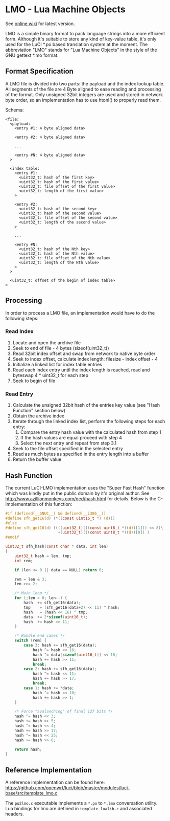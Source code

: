 # LMO - Lua Machine Objects

See [online wiki](https://github.com/openwrt/luci/wiki/LMO) for latest version.

LMO is a simple binary format to pack language strings into a more efficient form.
Although it's suitable to store any kind of key-value table, it's only used for the LuCI *.po based translation system at the moment.
The abbreviation "LMO" stands for "Lua Machine Objects" in the style of the GNU gettext *.mo format.

## Format Specification

A LMO file is divided into two parts: the payload and the index lookup table.
All segments of the file are 4 Byte aligned to ease reading and processing of the format.
Only unsigned 32bit integers are used and stored in network byte order, so an implementation has to use htonl() to properly read them.

Schema:
	
	<file:
	  <payload:
	    <entry #1: 4 byte aligned data>
	
	    <entry #2: 4 byte aligned data>
	
	    ...
	
	    <entry #N: 4 byte aligned data>
	  >
	
	  <index table:
	    <entry #1:
	      <uint32_t: hash of the first key>
	      <uint32_t: hash of the first value>
	      <uint32_t: file offset of the first value>
	      <uint32_t: length of the first value>
	    >
	
	    <entry #2:
	      <uint32_t: hash of the second key>
	      <uint32_t: hash of the second value>
	      <uint32_t: file offset of the second value>
	      <uint32_t: length of the second value>
	    >
	
	    ...
	
	    <entry #N:
	      <uint32_t: hash of the Nth key>
	      <uint32_t: hash of the Nth value>
	      <uint32_t: file offset of the Nth value>
	      <uint32_t: length of the Nth value>
	    >
	  >
	
	  <uint32_t: offset of the begin of index table>
	>
	


## Processing

In order to process a LMO file, an implementation would have to do the following steps:

### Read Index

1. Locate and open the archive file
2. Seek to end of file - 4 bytes (sizeof(uint32_t))
3. Read 32bit index offset and swap from network to native byte order
4. Seek to index offset, calculate index length: filesize - index offset - 4
5. Initialize a linked list for index table entries
6. Read each index entry until the index length is reached, read and byteswap 4 * uint32_t for each step
7. Seek to begin of file

### Read Entry

1. Calculate the unsigned 32bit hash of the entries key value (see "Hash Function" section below)
2. Obtain the archive index
3. Iterate through the linked index list, perform the following steps for each entry:
   1. Compare the entry hash value with the calculated hash from step 1
   2. If the hash values are equal proceed with step 4
   3. Select the next entry and repeat from step 3.1
4. Seek to the file offset specified in the selected entry
5. Read as much bytes as specified in the entry length into a buffer
6. Return the buffer value

## Hash Function

The current LuCI-LMO implementation uses the "Super Fast Hash" function which was kindly put in the public domain by it's original author. See http://www.azillionmonkeys.com/qed/hash.html for details. Below is the C-Implementation of this function:

```c
#if (defined(__GNUC__) && defined(__i386__))
#define sfh_get16(d) (*((const uint16_t *) (d)))
#else
#define sfh_get16(d) ((((uint32_t)(((const uint8_t *)(d))[1])) << 8)\
					   +(uint32_t)(((const uint8_t *)(d))[0]) )
#endif

uint32_t sfh_hash(const char * data, int len)
{
	uint32_t hash = len, tmp;
	int rem;

	if (len <= 0 || data == NULL) return 0;

	rem = len & 3;
	len >>= 2;

	/* Main loop */
	for (;len > 0; len--) {
		hash  += sfh_get16(data);
		tmp    = (sfh_get16(data+2) << 11) ^ hash;
		hash   = (hash << 16) ^ tmp;
		data  += 2*sizeof(uint16_t);
		hash  += hash >> 11;
	}

	/* Handle end cases */
	switch (rem) {
		case 3: hash += sfh_get16(data);
			hash ^= hash << 16;
			hash ^= data[sizeof(uint16_t)] << 18;
			hash += hash >> 11;
			break;
		case 2: hash += sfh_get16(data);
			hash ^= hash << 11;
			hash += hash >> 17;
			break;
		case 1: hash += *data;
			hash ^= hash << 10;
			hash += hash >> 1;
	}

	/* Force "avalanching" of final 127 bits */
	hash ^= hash << 3;
	hash += hash >> 5;
	hash ^= hash << 4;
	hash += hash >> 17;
	hash ^= hash << 25;
	hash += hash >> 6;

	return hash;
}
```

## Reference Implementation

A reference implementation can be found here:
https://github.com/openwrt/luci/blob/master/modules/luci-base/src/template_lmo.c

The `po2lmo.c` executable implements a `*.po` to `*.lmo` conversation utility.
Lua bindings for lmo are defined in `template_lualib.c` and associated headers.
